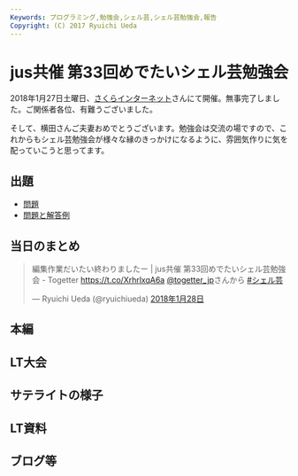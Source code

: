 ```yaml
---
Keywords: プログラミング,勉強会,シェル芸,シェル芸勉強会,報告
Copyright: (C) 2017 Ryuichi Ueda
---
```


# jus共催 第33回めでたいシェル芸勉強会

2018年1月27日土曜日、[さくらインターネット](https://www.sakura.ad.jp/)さんにて開催。無事完了しました。ご関係者各位、有難うございました。

そして、横田さんご夫妻おめでとうございます。勉強会は交流の場ですので、これからもシェル芸勉強会が様々な縁のきっかけになるように、雰囲気作りに気を配っていこうと思ってます。

## 出題

* [問題](/?post=20180127_shellgei_33_q)
* [問題と解答例](/?post=20180127_shellgei_33)

## 当日のまとめ

<blockquote class="twitter-tweet" data-lang="ja"><p lang="ja" dir="ltr">編集作業だいたい終わりましたー | jus共催 第33回めでたいシェル芸勉強会 - Togetter <a href="https://t.co/XrhrlxqA6a">https://t.co/XrhrlxqA6a</a> <a href="https://twitter.com/togetter_jp?ref_src=twsrc%5Etfw">@togetter_jp</a>さんから <a href="https://twitter.com/hashtag/%E3%82%B7%E3%82%A7%E3%83%AB%E8%8A%B8?src=hash&amp;ref_src=twsrc%5Etfw">#シェル芸</a></p>&mdash; Ryuichi Ueda (@ryuichiueda) <a href="https://twitter.com/ryuichiueda/status/957490937134854144?ref_src=twsrc%5Etfw">2018年1月28日</a></blockquote>
<script async src="https://platform.twitter.com/widgets.js" charset="utf-8"></script>


## 本編

## LT大会


## サテライトの様子


## LT資料


## ブログ等

